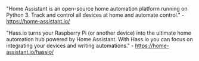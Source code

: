 "Home Assistant is an open-source home automation platform running on Python 3. Track and control all devices at home and automate control." - <https://home-assistant.io/>

"Hass.io turns your Raspberry Pi (or another device) into the ultimate home automation hub powered by Home Assistant. With Hass.io you can focus on integrating your devices and writing automations." - <https://home-assistant.io/hassio/>

